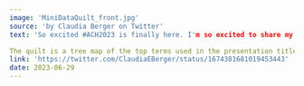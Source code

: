 ```yaml
---
image: 'MiniDataQuilt_front.jpg'
source: 'by Claudia Berger on Twitter'
text: 'So excited #ACH2023 is finally here. I'm so excited to share my final mini data quilt that is part of the #DHmakes activities at the conference. 

The quilt is a tree map of the top terms used in the presentation titles. Thank you @VisualizingPam for sharing the dataset!'
link: 'https://twitter.com/ClaudiaEBerger/status/1674381681019453443'
date: 2023-06-29
---
```

